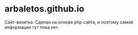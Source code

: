 # arbaletos.github.io
Сайт-визитка. Сделан на основе php сайта, и поэтому самой информации тут пока нет.
